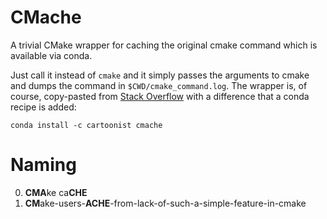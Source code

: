 # CMache
A trivial CMake wrapper for caching the original cmake command which is
available via conda.

Just call it instead of `cmake` and it simply passes the arguments to cmake
and dumps the command in `$CWD/cmake_command.log`. The wrapper is, of course,
copy-pasted from [Stack Overflow](https://stackoverflow.com/a/24646951/357257)
with a difference that a conda recipe is added:

    conda install -c cartoonist cmache

# Naming
0. **CMA**ke ca**CHE**
1. **CM**ake-users-**ACHE**-from-lack-of-such-a-simple-feature-in-cmake
